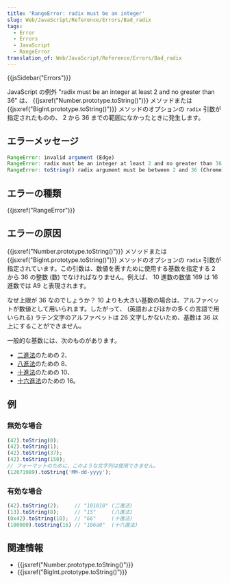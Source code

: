 ```yaml
---
title: 'RangeError: radix must be an integer'
slug: Web/JavaScript/Reference/Errors/Bad_radix
tags:
  - Error
  - Errors
  - JavaScript
  - RangeError
translation_of: Web/JavaScript/Reference/Errors/Bad_radix
---
```

{{jsSidebar("Errors")}}

JavaScript の例外 "radix must be an integer at least 2 and no greater than 36" は、 {{jsxref("Number.prototype.toString()")}} メソッドまたは {{jsxref("BigInt.prototype.toString()")}} メソッドのオプションの `radix` 引数が指定されたものの、 2 から 36 までの範囲になかったときに発生します。

## エラーメッセージ

```js
RangeError: invalid argument (Edge)
RangeError: radix must be an integer at least 2 and no greater than 36 (Firefox)
RangeError: toString() radix argument must be between 2 and 36 (Chrome)
```

## エラーの種類

{{jsxref("RangeError")}}

## エラーの原因

{{jsxref("Number.prototype.toString()")}} メソッドまたは {{jsxref("BigInt.prototype.toString()")}} メソッドのオプションの `radix` 引数が指定されています。この引数は、数値を表すために使用する基数を指定する 2 から 36 の整数 (数) でなければなりません。例えば、 10 進数の数値 169 は 16 進数では A9 と表現されます。

なぜ上限が 36 なのでしょうか？ 10 よりも大きい基数の場合は、アルファベットが数値として用いられます。したがって、 (英語およびほかの多くの言語で用いられる) ラテン文字のアルファベットは 26 文字しかないため、基数は 36 以上にすることができません。

一般的な基数には、次のものがあります。

- [二進法](https://ja.wikipedia.org/wiki/%E4%BA%8C%E9%80%B2%E6%B3%95)のための 2、
- [八進法](https://ja.wikipedia.org/wiki/%E5%85%AB%E9%80%B2%E6%B3%95)のための 8、
- [十進法](https://ja.wikipedia.org/wiki/%E5%8D%81%E9%80%B2%E6%B3%95)のための 10、
- [十六進法](https://ja.wikipedia.org/wiki/%E5%8D%81%E5%85%AD%E9%80%B2%E6%B3%95)のための 16。

## 例

### 無効な場合

```js example-bad
(42).toString(0);
(42).toString(1);
(42).toString(37);
(42).toString(150);
// フォーマットのために、このような文字列は使用できません。
(12071989).toString('MM-dd-yyyy');
```

### 有効な場合

```js example-good
(42).toString(2);     // "101010" (二進法)
(13).toString(8);     // "15"     (八進法)
(0x42).toString(10);  // "66"     (十進法)
(100000).toString(16) // "186a0"  (十六進法)
```

## 関連情報

- {{jsxref("Number.prototype.toString()")}}
- {{jsxref("BigInt.prototype.toString()")}}

